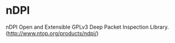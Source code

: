 nDPI
====

nDPI Open and Extensible GPLv3 Deep Packet Inspection Library. (http://www.ntop.org/products/ndpi/)
